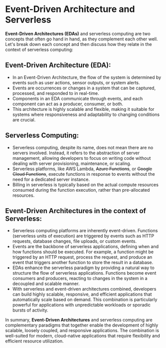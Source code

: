 # Event-Driven Architecture and Serverless
**Event-Driven Architectures (EDAs)** and serverless computing are two concepts that often go hand in hand, as they complement each other well. Let's break down each concept and then discuss how they relate in the context of serverless computing:

## Event-Driven Architecture (EDA):
- In an Event-Driven Architecture, the flow of the system is determined by events such as user actions, sensor outputs, or system alerts.
- Events are occurrences or changes in a system that can be captured, processed, and responded to in real-time.
- Components in an EDA communicate through events, and each component can act as a producer, consumer, or both.
- This architecture is highly scalable and flexible, making it suitable for systems where responsiveness and adaptability to changing conditions are crucial.

## Serverless Computing:
- Serverless computing, despite its name, does not mean there are no servers involved. Instead, it refers to the abstraction of server management, allowing developers to focus on writing code without dealing with server provisioning, maintenance, or scaling.
- Serverless platforms, like AWS Lambda, ~~Azure Functions~~, or ~~Google Cloud Functions~~, execute functions in response to events without the need for a dedicated server instance.
- Billing in serverless is typically based on the actual compute resources consumed during the function execution, rather than pre-allocated resources.

## Event-Driven Architectures in the context of Serverless:
- Serverless computing platforms are inherently event-driven. Functions (serverless units of execution) are triggered by events such as HTTP requests, database changes, file uploads, or custom events.
- Events are the backbone of serverless applications, defining when and how functions should be executed. For example, a function might be triggered by an HTTP request, process the request, and produce an event that triggers another function to store the result in a database.
- EDAs enhance the serverless paradigm by providing a natural way to structure the flow of serverless applications. Functions become event consumers and producers, reacting to changes in the system in a decoupled and scalable manner.
- With serverless and event-driven architectures combined, developers can build highly scalable, responsive, and efficient applications that automatically scale based on demand. This combination is particularly powerful for applications with unpredictable workloads or sporadic bursts of activity.

In summary, **Event-Driven Architectures** and serverless computing are complementary paradigms that together enable the development of highly scalable, loosely coupled, and responsive applications. The combination is well-suited for modern, cloud-native applications that require flexibility and efficient resource utilization.